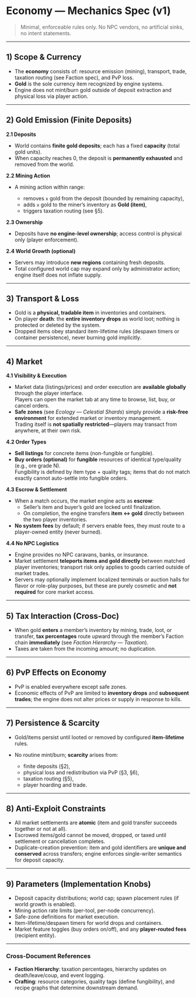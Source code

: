 # Economy — Mechanics Spec (v1)

> Minimal, enforceable rules only. No NPC vendors, no artificial sinks, no intent statements.

---

## 1) Scope & Currency

* The **economy** consists of: resource emission (mining), transport, trade, taxation routing (see Faction spec), and PvP loss.
* **Gold** is the sole currency item recognized by engine systems.
* Engine does not mint/burn gold outside of deposit extraction and physical loss via player action.

---

## 2) Gold Emission (Finite Deposits)

**2.1 Deposits**

* World contains **finite gold deposits**; each has a fixed **capacity** (total gold units).
* When capacity reaches 0, the deposit is **permanently exhausted** and removed from the world.

**2.2 Mining Action**

* A mining action within range:

  * removes `x` gold from the deposit (bounded by remaining capacity),
  * adds `x` gold to the miner’s inventory as **Gold (item)**,
  * triggers taxation routing (see §5).

**2.3 Ownership**

* Deposits have **no engine-level ownership**; access control is physical only (player enforcement).

**2.4 World Growth (optional)**

* Servers may introduce **new regions** containing fresh deposits.
* Total configured world cap may expand only by administrator action; engine itself does not inflate supply.

---

## 3) Transport & Loss

* Gold is a **physical, tradable item** in inventories and containers.
* On player **death**: the **entire inventory drops** as world loot; nothing is protected or deleted by the system.
* Dropped items obey standard item-lifetime rules (despawn timers or container persistence), never burning gold implicitly.

---

## 4) Market

**4.1 Visibility & Execution**

* Market data (listings/prices) and order execution are **available globally** through the player interface.  
  Players can open the market tab at any time to browse, list, buy, or cancel orders.
* **Safe zones** (see *Ecology — Celestial Shards*) simply provide a **risk-free environment** for extended market or inventory management.  
  Trading itself is **not spatially restricted**—players may transact from anywhere, at their own risk.

**4.2 Order Types**

* **Sell listings** for concrete items (non-fungible or fungible).
* **Buy orders (optional)** for **fungible** resources of identical type/quality (e.g., ore grade N).  
  Fungibility is defined by item type + quality tags; items that do not match exactly cannot auto-settle into fungible orders.

**4.3 Escrow & Settlement**

* When a match occurs, the market engine acts as **escrow**:
  * Seller’s item and buyer’s gold are locked until finalization.
  * On completion, the engine transfers **item ↔ gold** directly between the two player inventories.
* **No system fees** by default; if servers enable fees, they must route to a player-owned entity (never burned).

**4.4 No NPC Logistics**

* Engine provides no NPC caravans, banks, or insurance.
* Market settlement **teleports items and gold directly** between matched player inventories; transport risk only applies to
  goods carried outside of market trades.
* Servers may optionally implement localized terminals or auction halls for flavor or role-play purposes,
  but these are purely cosmetic and **not required** for core market access.

---

## 5) Tax Interaction (Cross-Doc)

* When gold **enters** a member’s inventory by mining, trade, loot, or transfer, **tax percentages** route upward through the member’s Faction chain **immediately** (see *Faction Hierarchy — Taxation*).
* Taxes are taken from the incoming amount; no duplication.

---

## 6) PvP Effects on Economy

* PvP is enabled everywhere except safe zones.
* Economic effects of PvP are limited to **inventory drops** and **subsequent trades**; the engine does not alter prices or supply in response to kills.

---

## 7) Persistence & Scarcity

* Gold/items persist until looted or removed by configured **item-lifetime** rules.
* No routine mint/burn; **scarcity** arises from:

  * finite deposits (§2),
  * physical loss and redistribution via PvP (§3, §6),
  * taxation routing (§5),
  * player hoarding and trade.

---

## 8) Anti-Exploit Constraints

* All market settlements are **atomic** (item and gold transfer succeeds together or not at all).
* Escrowed items/gold cannot be moved, dropped, or taxed until settlement or cancellation completes.
* Duplicate-creation prevention: item and gold identifiers are **unique and conserved** across transfers; engine enforces single-writer semantics for deposit capacity.

---

## 9) Parameters (Implementation Knobs)

* Deposit capacity distributions; world cap; spawn placement rules (if world growth is enabled).
* Mining action rate limits (per-tool, per-node concurrency).
* Safe-zone definitions for market execution.
* Item-lifetime/despawn timers for world drops and containers.
* Market feature toggles (buy orders on/off), and any **player-routed fees** (recipient entity).

---

### Cross-Document References

* **Faction Hierarchy**: taxation percentages, hierarchy updates on death/leave/coup, and event logging.
* **Crafting**: resource categories, quality tags (define fungibility), and recipe graphs that determine downstream demand.

